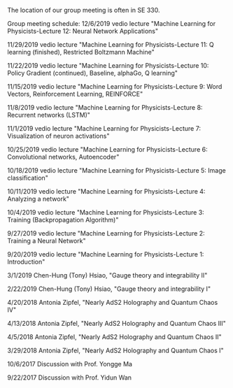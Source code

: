 The location of our group meeting is often in SE 330.

Group meeting schedule:
12/6/2019 vedio lecture "Machine Learning for Physicists-Lecture 12: Neural Network Applications"

11/29/2019 vedio lecture "Machine Learning for Physicists-Lecture 11: Q learning (finished), Restricted Boltzmann Machine"

11/22/2019 vedio lecture "Machine Learning for Physicists-Lecture 10: Policy Gradient (continued), Baseline, alphaGo, Q learning"

11/15/2019 vedio lecture "Machine Learning for Physicists-Lecture 9: Word Vectors, Reinforcement Learning, REINFORCE"

11/8/2019 vedio lecture "Machine Learning for Physicists-Lecture 8: Recurrent networks (LSTM)"

11/1/2019 vedio lecture "Machine Learning for Physicists-Lecture 7: Visualization of neuron activations"

10/25/2019 vedio lecture "Machine Learning for Physicists-Lecture 6: Convolutional networks, Autoencoder"

10/18/2019 vedio lecture "Machine Learning for Physicists-Lecture 5: Image classification"

10/11/2019 vedio lecture "Machine Learning for Physicists-Lecture 4: Analyzing a network"

10/4/2019 vedio lecture "Machine Learning for Physicists-Lecture 3: Training (Backpropagation Algorithm)"

9/27/2019 vedio lecture "Machine Learning for Physicists-Lecture 2: Training a Neural Network"

9/20/2019 vedio lecture "Machine Learning for Physicists-Lecture 1: Introduction"  

3/1/2019 Chen-Hung (Tony) Hsiao, "Gauge theory and integrability II"

2/22/2019 Chen-Hung (Tony) Hsiao, "Gauge theory and integrability I"

4/20/2018  Antonia Zipfel, "Nearly AdS2 Holography and Quantum Chaos IV"

4/13/2018  Antonia Zipfel, "Nearly AdS2 Holography and Quantum Chaos III"

4/5/2018  Antonia Zipfel, "Nearly AdS2 Holography and Quantum Chaos II"

3/29/2018  Antonia Zipfel, "Nearly AdS2 Holography and Quantum Chaos I"

10/6/2017 Discussion with Prof. Yongge Ma

9/22/2017 Discussion with Prof. Yidun Wan
